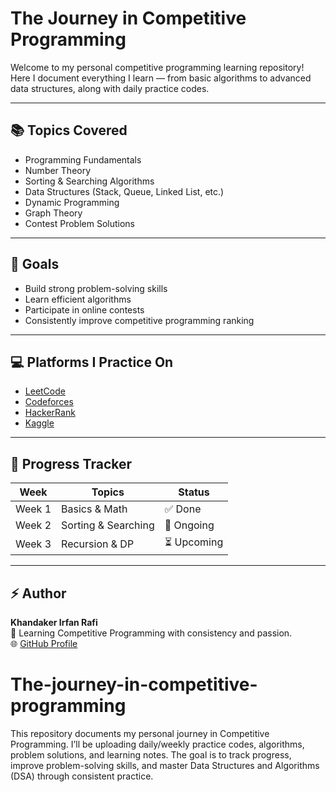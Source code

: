 # The Journey in Competitive Programming

Welcome to my personal competitive programming learning repository!  
Here I document everything I learn — from basic algorithms to advanced data structures, along with daily practice codes.

---

## 📚 Topics Covered
- Programming Fundamentals
- Number Theory
- Sorting & Searching Algorithms
- Data Structures (Stack, Queue, Linked List, etc.)
- Dynamic Programming
- Graph Theory
- Contest Problem Solutions

---

## 🚀 Goals
- Build strong problem-solving skills  
- Learn efficient algorithms  
- Participate in online contests  
- Consistently improve competitive programming ranking  

---

## 💻 Platforms I Practice On
- [LeetCode](https://leetcode.com/u/Khandaker_Irfan/)
- [Codeforces](https://codeforces.com/profile/irfankhandakerrafi)
- [HackerRank](https://www.hackerrank.com/profile/irfankhandakerr1)
- [Kaggle](https://www.kaggle.com/khandakerirfan)

---

## 🧠 Progress Tracker
| Week | Topics | Status |
|------|---------|--------|
| Week 1 | Basics & Math | ✅ Done |
| Week 2 | Sorting & Searching | 🔄 Ongoing |
| Week 3 | Recursion & DP | ⏳ Upcoming |

---

## ⚡ Author
**Khandaker Irfan Rafi**  
📍 Learning Competitive Programming with consistency and passion.  
🌐 [GitHub Profile](https://github.com/khandakerirfanrafi)


# The-journey-in-competitive-programming
This repository documents my personal journey in Competitive Programming. I’ll be uploading daily/weekly practice codes, algorithms, problem solutions, and learning notes. The goal is to track progress, improve problem-solving skills, and master Data Structures and Algorithms (DSA) through consistent practice.
